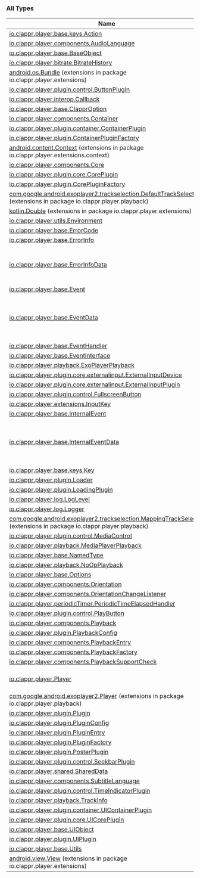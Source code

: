 

### All Types

| Name | Summary |
|---|---|
| [io.clappr.player.base.keys.Action](../io.clappr.player.base.keys/-action/index.md) |  |
| [io.clappr.player.components.AudioLanguage](../io.clappr.player.components/-audio-language/index.md) |  |
| [io.clappr.player.base.BaseObject](../io.clappr.player.base/-base-object/index.md) |  |
| [io.clappr.player.bitrate.BitrateHistory](../io.clappr.player.bitrate/-bitrate-history/index.md) |  |
| [android.os.Bundle](../io.clappr.player.extensions/android.os.-bundle/index.md) (extensions in package io.clappr.player.extensions) |  |
| [io.clappr.player.plugin.control.ButtonPlugin](../io.clappr.player.plugin.control/-button-plugin/index.md) |  |
| [io.clappr.player.interop.Callback](../io.clappr.player.interop/-callback.md) |  |
| [io.clappr.player.base.ClapprOption](../io.clappr.player.base/-clappr-option/index.md) |  |
| [io.clappr.player.components.Container](../io.clappr.player.components/-container/index.md) |  |
| [io.clappr.player.plugin.container.ContainerPlugin](../io.clappr.player.plugin.container/-container-plugin/index.md) |  |
| [io.clappr.player.plugin.ContainerPluginFactory](../io.clappr.player.plugin/-container-plugin-factory.md) |  |
| [android.content.Context](../io.clappr.player.extensions.context/android.content.-context/index.md) (extensions in package io.clappr.player.extensions.context) |  |
| [io.clappr.player.components.Core](../io.clappr.player.components/-core/index.md) |  |
| [io.clappr.player.plugin.core.CorePlugin](../io.clappr.player.plugin.core/-core-plugin/index.md) |  |
| [io.clappr.player.plugin.CorePluginFactory](../io.clappr.player.plugin/-core-plugin-factory.md) |  |
| [com.google.android.exoplayer2.trackselection.DefaultTrackSelector](../io.clappr.player.playback/com.google.android.exoplayer2.trackselection.-default-track-selector/index.md) (extensions in package io.clappr.player.playback) |  |
| [kotlin.Double](../io.clappr.player.extensions/kotlin.-double/index.md) (extensions in package io.clappr.player.extensions) |  |
| [io.clappr.player.utils.Environment](../io.clappr.player.utils/-environment/index.md) |  |
| [io.clappr.player.base.ErrorCode](../io.clappr.player.base/-error-code/index.md) |  |
| [io.clappr.player.base.ErrorInfo](../io.clappr.player.base/-error-info/index.md) |  |
| [io.clappr.player.base.ErrorInfoData](../io.clappr.player.base/-error-info-data/index.md) | Event bundle data keys for error info |
| [io.clappr.player.base.Event](../io.clappr.player.base/-event/index.md) |  |
| [io.clappr.player.base.EventData](../io.clappr.player.base/-event-data/index.md) | Event bundle data keys for selected Events |
| [io.clappr.player.base.EventHandler](../io.clappr.player.base/-event-handler.md) |  |
| [io.clappr.player.base.EventInterface](../io.clappr.player.base/-event-interface/index.md) |  |
| [io.clappr.player.playback.ExoPlayerPlayback](../io.clappr.player.playback/-exo-player-playback/index.md) |  |
| [io.clappr.player.plugin.core.externalinput.ExternalInputDevice](../io.clappr.player.plugin.core.externalinput/-external-input-device/index.md) |  |
| [io.clappr.player.plugin.core.externalinput.ExternalInputPlugin](../io.clappr.player.plugin.core.externalinput/-external-input-plugin/index.md) |  |
| [io.clappr.player.plugin.control.FullscreenButton](../io.clappr.player.plugin.control/-fullscreen-button/index.md) |  |
| [io.clappr.player.extensions.InputKey](../io.clappr.player.extensions/-input-key/index.md) |  |
| [io.clappr.player.base.InternalEvent](../io.clappr.player.base/-internal-event/index.md) |  |
| [io.clappr.player.base.InternalEventData](../io.clappr.player.base/-internal-event-data/index.md) | Event bundle data keys for selected Events |
| [io.clappr.player.base.keys.Key](../io.clappr.player.base.keys/-key/index.md) |  |
| [io.clappr.player.plugin.Loader](../io.clappr.player.plugin/-loader/index.md) |  |
| [io.clappr.player.plugin.LoadingPlugin](../io.clappr.player.plugin/-loading-plugin/index.md) |  |
| [io.clappr.player.log.LogLevel](../io.clappr.player.log/-log-level/index.md) |  |
| [io.clappr.player.log.Logger](../io.clappr.player.log/-logger/index.md) |  |
| [com.google.android.exoplayer2.trackselection.MappingTrackSelector](../io.clappr.player.playback/com.google.android.exoplayer2.trackselection.-mapping-track-selector/index.md) (extensions in package io.clappr.player.playback) |  |
| [io.clappr.player.plugin.control.MediaControl](../io.clappr.player.plugin.control/-media-control/index.md) |  |
| [io.clappr.player.playback.MediaPlayerPlayback](../io.clappr.player.playback/-media-player-playback/index.md) |  |
| [io.clappr.player.base.NamedType](../io.clappr.player.base/-named-type/index.md) |  |
| [io.clappr.player.playback.NoOpPlayback](../io.clappr.player.playback/-no-op-playback/index.md) |  |
| [io.clappr.player.base.Options](../io.clappr.player.base/-options/index.md) |  |
| [io.clappr.player.components.Orientation](../io.clappr.player.components/-orientation/index.md) |  |
| [io.clappr.player.components.OrientationChangeListener](../io.clappr.player.components/-orientation-change-listener/index.md) |  |
| [io.clappr.player.periodicTimer.PeriodicTimeElapsedHandler](../io.clappr.player.periodic-timer/-periodic-time-elapsed-handler/index.md) |  |
| [io.clappr.player.plugin.control.PlayButton](../io.clappr.player.plugin.control/-play-button/index.md) |  |
| [io.clappr.player.components.Playback](../io.clappr.player.components/-playback/index.md) |  |
| [io.clappr.player.plugin.PlaybackConfig](../io.clappr.player.plugin/-playback-config/index.md) |  |
| [io.clappr.player.components.PlaybackEntry](../io.clappr.player.components/-playback-entry/index.md) |  |
| [io.clappr.player.components.PlaybackFactory](../io.clappr.player.components/-playback-factory.md) |  |
| [io.clappr.player.components.PlaybackSupportCheck](../io.clappr.player.components/-playback-support-check.md) |  |
| [io.clappr.player.Player](../io.clappr.player/-player/index.md) | Main Player class. |
| [com.google.android.exoplayer2.Player](../io.clappr.player.playback/com.google.android.exoplayer2.-player/index.md) (extensions in package io.clappr.player.playback) |  |
| [io.clappr.player.plugin.Plugin](../io.clappr.player.plugin/-plugin/index.md) |  |
| [io.clappr.player.plugin.PluginConfig](../io.clappr.player.plugin/-plugin-config/index.md) |  |
| [io.clappr.player.plugin.PluginEntry](../io.clappr.player.plugin/-plugin-entry/index.md) |  |
| [io.clappr.player.plugin.PluginFactory](../io.clappr.player.plugin/-plugin-factory.md) |  |
| [io.clappr.player.plugin.PosterPlugin](../io.clappr.player.plugin/-poster-plugin/index.md) |  |
| [io.clappr.player.plugin.control.SeekbarPlugin](../io.clappr.player.plugin.control/-seekbar-plugin/index.md) |  |
| [io.clappr.player.shared.SharedData](../io.clappr.player.shared/-shared-data/index.md) |  |
| [io.clappr.player.components.SubtitleLanguage](../io.clappr.player.components/-subtitle-language/index.md) |  |
| [io.clappr.player.plugin.control.TimeIndicatorPlugin](../io.clappr.player.plugin.control/-time-indicator-plugin/index.md) |  |
| [io.clappr.player.playback.TrackInfo](../io.clappr.player.playback/-track-info/index.md) |  |
| [io.clappr.player.plugin.container.UIContainerPlugin](../io.clappr.player.plugin.container/-u-i-container-plugin/index.md) |  |
| [io.clappr.player.plugin.core.UICorePlugin](../io.clappr.player.plugin.core/-u-i-core-plugin/index.md) |  |
| [io.clappr.player.base.UIObject](../io.clappr.player.base/-u-i-object/index.md) |  |
| [io.clappr.player.plugin.UIPlugin](../io.clappr.player.plugin/-u-i-plugin/index.md) |  |
| [io.clappr.player.base.Utils](../io.clappr.player.base/-utils/index.md) |  |
| [android.view.View](../io.clappr.player.extensions/android.view.-view/index.md) (extensions in package io.clappr.player.extensions) |  |
